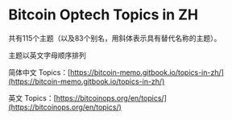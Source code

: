 # Bitcoin Optech Topics in ZH

共有115个主题（以及83个别名，用斜体表示具有替代名称的主题）。

主题以英文字母顺序排列

简体中文 Topics：[https://bitcoin-memo.gitbook.io/topics-in-zh/](https://bitcoin-memo.gitbook.io/topics-in-zh/)

英文 Topics：[https://bitcoinops.org/en/topics/](https://bitcoinops.org/en/topics/)
